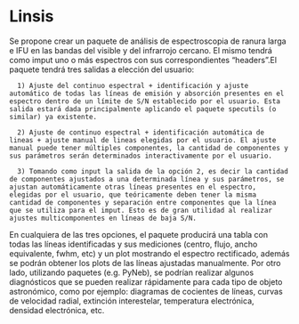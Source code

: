 # Linsis
Se propone crear un paquete de análisis de espectroscopia de ranura larga e IFU en las bandas del visible y del infrarrojo cercano. El mismo tendrá como imput uno o más espectros con sus correspondientes “headers”.El paquete tendrá tres salidas a elección del usuario:

      1) Ajuste del continuo espectral + identificación y ajuste automático de todas las líneas de emisión y absorción presentes en el espectro dentro de un límite de S/N establecido por el usuario. Esta salida estará dada principalmente aplicando el paquete specutils (o similar) ya existente.

      2) Ajuste de continuo espectral + identificación automática de lineas + ajuste manual de lineas elegidas por el usuario. El ajuste manual puede tener múltiples componentes, la cantidad de componentes y sus parámetros serán determinados interactivamente por el usuario.

      3) Tomando como input la salida de la opción 2, es decir la cantidad de componentes ajustados a una determinada línea y sus parámetros, se ajustan automáticamente otras líneas presentes en el espectro, elegidas por el usuario, que teóricamente deben tener la misma cantidad de componentes y separación entre componentes que la línea que se utiliza para el imput. Esto es de gran utilidad al realizar ajustes multicomponentes en líneas de baja S/N.


En cualquiera de las tres opciones, el paquete producirá una tabla con todas las líneas identificadas y sus mediciones (centro, flujo, ancho equivalente, fwhm, etc) y un plot mostrando el espectro rectificado, además se podrán obtener los plots de las líneas ajustadas manualmente. Por otro lado, utilizando paquetes (e.g. PyNeb), se podrían realizar algunos diagnósticos que se pueden realizar rápidamente para cada tipo de objeto astronómico, como por ejemplo: diagramas de cocientes de líneas, curvas de velocidad radial, extinción interestelar, temperatura electrónica, densidad electrónica, etc.
